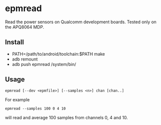 epmread
=======

Read the power sensors on Qualcomm development boards.  Tested only on the
APQ8064 MDP.

Install
-------

 * PATH=/path/to/android/toolchain:$PATH make
 * adb remount
 * adb push epmread /system/bin/

Usage
-----

    epmread [--dev <epmfile>] [--samples <n>] chan [chan..]

For example

    epmread --samples 100 0 4 10

will read and average 100 samples from channels 0, 4 and 10.

